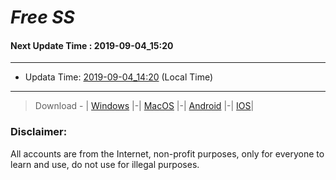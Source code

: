 
# *Free SS*

#### Next Update Time : 2019-09-04_15:20

---
* Updata Time: [2019-09-04_14:20](https://github.com/Geek-007/free-SS/blob/master/2019-09-04_14:20_FreeSS.txt) (Local Time)
---

> Download - | [Windows](https://github.com/shadowsocks/shadowsocks-windows/releases) |-| [MacOS](https://github.com/shadowsocks/shadowsocks-iOS/releases) |-| [Android](https://github.com/shadowsocks/shadowsocks-android/releases) |-| [IOS](https://itunes.apple.com/us/)|

### Disclaimer:
All accounts are from the Internet, non-profit purposes, only for everyone to learn and use, do not use for illegal purposes.
<br>
